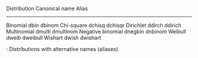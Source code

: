   Distribution        Canonical name   Alias
  ------------------- ---------------- -----------
  Binomial            dbin             dbinom
  Chi-square          dchisq           dchisqr
  Dirichlet           ddirch           ddirich
  Multinomial         dmulti           dmultinom
  Negative binomial   dnegbin          dnbinom
  Weibull             dweib            dweibull
  Wishart             dwish            dwishart

  : Distributions with alternative names (aliases).<span
  data-label="table:distributions-aliases"></span>


